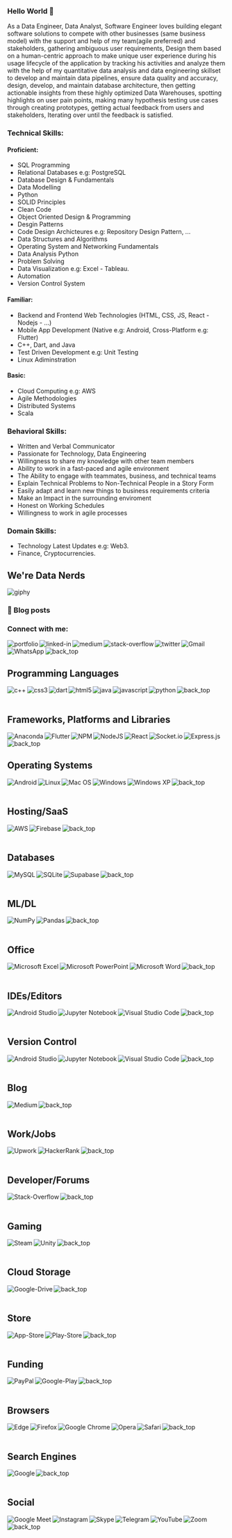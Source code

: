 ### Hello World 👋
As a Data Engineer, Data Analyst, Software Engineer loves building elegant software solutions to compete with other businesses (same business model) with the support and help of my team(agile preferred) and stakeholders, gathering ambiguous user requirements, Design them based on a human-centric approach to make unique user experience during his usage lifecycle of the application by tracking his activities and analyze them with the help of my quantitative data analysis and data engineering skillset to develop and maintain data pipelines, ensure data quality and accuracy, design, develop, and maintain database architecture, then getting actionable insights from these highly optimized Data Warehouses, spotting highlights on user pain points, making many hypothesis testing use cases through creating prototypes, getting actual feedback from users and stakeholders, Iterating over until the feedback is satisfied.

### Technical Skills:
  #### Proficient:
   - SQL Programming
   - Relational Databases e.g: PostgreSQL
   - Database Design & Fundamentals
   - Data Modelling
   - Python 
   - SOLID Principles
   - Clean Code
   - Object Oriented Design & Programming
   - Desgin Patterns
   - Code Design Archicteures e.g: Repository Design Pattern, ...
   - Data Structures and Algorithms
   - Operating System and Networking Fundamentals
   - Data Analysis Python
   - Problem Solving
   - Data Visualization e.g: Excel - Tableau.
   - Automation
   - Version Control System
  
  #### Familiar:
   - Backend and Frontend Web Technologies (HTML, CSS, JS, React - Nodejs - ...)
   - Mobile App Development (Native e.g: Android, Cross-Platform e.g: Flutter)
   - C++, Dart, and Java
   - Test Driven Development e.g: Unit Testing
   - Linux Adiminstration
  
  #### Basic:
   - Cloud Computing e.g: AWS
   - Agile Methodologies
   - Distributed Systems
   - Scala
 
### Behavioral Skills:
 - Written and Verbal Communicator
 - Passionate for Technology, Data Engineering
 - Willingness to share my knowledge with other team members
 - Ability to work in a fast-paced and agile environment
 - The Ability to engage with teammates, business, and technical teams
 - Explain Technical Problems to Non-Technical People in a Story Form
 - Easily adapt and learn new things to business requirements criteria
 - Make an Impact in the surrounding enviroment
 - Honest on Working Schedules
 - Willingness to work in agile processes

### Domain Skills:
 - Technology Latest Updates e.g: Web3.
 - Finance, Cryptocurrencies.


## We're Data Nerds

![giphy](https://user-images.githubusercontent.com/69568555/158992760-339b6202-0c6c-467c-99cf-41754a624b9c.gif)


### 📕 Blog posts
<!-- BLOG-POST-LIST:START -->
<!-- BLOG-POST-LIST:END -->

### Connect with me:
[<img align="left" alt="portfolio" src="https://img.shields.io/badge/my_portfolio-000?style=for-the-badge&logo=ko-fi&logoColor=white" />](http://awnallah.herokuapp.com/)

[<img align="left" alt="linked-in" src="https://img.shields.io/badge/linkedin-%230077B5.svg?&style=for-the-badge&logo=linkedin&logoColor=white" />](https://www.linkedin.com/in/mohamed-awnallah-1775ab1b3/)

[<img align="left" alt="medium" src="https://img.shields.io/badge/medium-%2312100E.svg?&style=for-the-badge&logo=medium&logoColor=white" />](https://medium.com/@mohamed_awni/)

[<img align="left" alt="stack-overflow" src="https://img.shields.io/badge/stack%20overflow-FE7A16?logo=stack-overflow&logoColor=white&style=for-the-badge" />](https://stackoverflow.com/users/14149127/mohamed-mohey)

[<img align="left" alt="twitter" src="https://img.shields.io/badge/twitter-%231DA1F2.svg?&style=for-the-badge&logo=twitter&logoColor=white" />](https://twitter.com/MohamedAwnallah)

[<img align="left" alt="Gmail" src="https://img.shields.io/badge/Gmail-D14836?style=for-the-badge&logo=gmail&logoColor=white" />](mailto:mohamedmohey2352@gmail.com)

[<img align="left" alt="WhatsApp" src="https://img.shields.io/badge/WhatsApp-25D366?style=for-the-badge&logo=whatsapp&logoColor=white" />](https://wa.me/+201017271971)

[<img align="left" alt="back_top" src="https://img.shields.io/badge/back%20to%20top-%E2%86%A9-blue" />](#hello-world-)

<br>
<br>

## Programming Languages
<img align="left" alt="c++" src="https://img.shields.io/badge/c++-%2300599C.svg?style=for-the-badge&logo=c%2B%2B&logoColor=white" />

<img align="left" alt="css3" src="https://img.shields.io/badge/css3-%231572B6.svg?style=for-the-badge&logo=css3&logoColor=white" />

<img align="left" alt="dart" src="https://img.shields.io/badge/dart-%230175C2.svg?style=for-the-badge&logo=dart&logoColor=white" />

<img align="left" alt="html5" src="https://img.shields.io/badge/html5-%23E34F26.svg?style=for-the-badge&logo=html5&logoColor=white" />

<img align="left" alt="java" src="https://img.shields.io/badge/java-%23ED8B00.svg?style=for-the-badge&logo=java&logoColor=white" />

<img align="left" alt="javascript" src="https://img.shields.io/badge/javascript-%23323330.svg?style=for-the-badge&logo=javascript&logoColor=%23F7DF1E" />

<img align="left" alt="python" src="https://img.shields.io/badge/python-3670A0?style=for-the-badge&logo=python&logoColor=ffdd54" />

[<img align="left" alt="back_top" src="https://img.shields.io/badge/back%20to%20top-%E2%86%A9-blue" />](#hello-world-)

<br>
<br>

## Frameworks, Platforms and Libraries
<img align="left" alt="Anaconda" src="https://img.shields.io/badge/Anaconda-%2344A833.svg?style=for-the-badge&logo=anaconda&logoColor=white" />

<img align="left" alt="Flutter" src="https://img.shields.io/badge/Flutter-%2302569B.svg?style=for-the-badge&logo=Flutter&logoColor=white" />

<img align="left" alt="NPM" src="https://img.shields.io/badge/NPM-%23000000.svg?style=for-the-badge&logo=npm&logoColor=white" />

<img align="left" alt="NodeJS" src="https://img.shields.io/badge/node.js-6DA55F?style=for-the-badge&logo=node.js&logoColor=white" />

<img align="left" alt="React" src="https://img.shields.io/badge/react-%2320232a.svg?style=for-the-badge&logo=react&logoColor=%2361DAFB" />

<img align="left" alt="Socket.io" src="https://img.shields.io/badge/Socket.io-black?style=for-the-badge&logo=socket.io&badgeColor=010101" />

<img align="left" alt="Express.js" src="https://img.shields.io/badge/express.js-%23404d59.svg?style=for-the-badge&logo=express&logoColor=%2361DAFB" />

[<img align="left" alt="back_top" src="https://img.shields.io/badge/back%20to%20top-%E2%86%A9-blue" />](#hello-world-)

<br>
<br>

## Operating Systems
<img align="left" alt="Android" src="https://img.shields.io/badge/Android-3DDC84?style=for-the-badge&logo=android&logoColor=white" />

<img align="left" alt="Linux" src="https://img.shields.io/badge/Linux-FCC624?style=for-the-badge&logo=linux&logoColor=black" />

<img align="left" alt="Mac OS" src="https://img.shields.io/badge/mac%20os-000000?style=for-the-badge&logo=macos&logoColor=F0F0F0" />

<img align="left" alt="Windows" src="https://img.shields.io/badge/Windows-0078D6?style=for-the-badge&logo=windows&logoColor=white" />

<img align="left" alt="Windows XP" src="https://img.shields.io/badge/Windows%20xp-003399?style=for-the-badge&logo=windowsxp&logoColor=white" />

[<img align="left" alt="back_top" src="https://img.shields.io/badge/back%20to%20top-%E2%86%A9-blue" />](#hello-world-)

<br>
<br>

## Hosting/SaaS
<img align="left" alt="AWS" src="https://img.shields.io/badge/AWS-%23FF9900.svg?style=for-the-badge&logo=amazon-aws&logoColor=white" />

<img align="left" alt="Firebase" src="https://img.shields.io/badge/firebase-%23039BE5.svg?style=for-the-badge&logo=firebase" />

[<img align="left" alt="back_top" src="https://img.shields.io/badge/back%20to%20top-%E2%86%A9-blue" />](#hello-world-)

<br>
<br>

## Databases
<img align="left" alt="MySQL" src="https://img.shields.io/badge/mysql-%2300f.svg?style=for-the-badge&logo=mysql&logoColor=white" />

<img align="left" alt="SQLite" src="https://img.shields.io/badge/sqlite-%2307405e.svg?style=for-the-badge&logo=sqlite&logoColor=white" />

<img align="left" alt="Supabase" src="https://img.shields.io/badge/Supabase-3ECF8E?style=for-the-badge&logo=supabase&logoColor=white" />

[<img align="left" alt="back_top" src="https://img.shields.io/badge/back%20to%20top-%E2%86%A9-blue" />](#hello-world-)

<br>
<br>

## ML/DL
<img align="left" alt="NumPy" src="https://img.shields.io/badge/numpy-%23013243.svg?style=for-the-badge&logo=numpy&logoColor=white" />

<img align="left" alt="Pandas" src="https://img.shields.io/badge/pandas-%23150458.svg?style=for-the-badge&logo=pandas&logoColor=white" />

[<img align="left" alt="back_top" src="https://img.shields.io/badge/back%20to%20top-%E2%86%A9-blue" />](#hello-world-)

<br>
<br>

## Office
<img align="left" alt="Microsoft Excel" src="https://img.shields.io/badge/Microsoft_Excel-217346?style=for-the-badge&logo=microsoft-excel&logoColor=white" />

<img align="left" alt="Microsoft PowerPoint" src="https://img.shields.io/badge/Microsoft_PowerPoint-B7472A?style=for-the-badge&logo=microsoft-powerpoint&logoColor=white" />

<img align="left" alt="Microsoft Word" src="https://img.shields.io/badge/Microsoft_Word-2B579A?style=for-the-badge&logo=microsoft-word&logoColor=white" />

[<img align="left" alt="back_top" src="https://img.shields.io/badge/back%20to%20top-%E2%86%A9-blue" />](#hello-world-)

<br>
<br>

## IDEs/Editors
<img align="left" alt="Android Studio" src="https://img.shields.io/badge/Android%20Studio-3DDC84.svg?style=for-the-badge&logo=android-studio&logoColor=white" />

<img align="left" alt="Jupyter Notebook" src="https://img.shields.io/badge/jupyter-%23FA0F00.svg?style=for-the-badge&logo=jupyter&logoColor=white" />

<img align="left" alt="Visual Studio Code" src="https://img.shields.io/badge/Visual%20Studio%20Code-0078d7.svg?style=for-the-badge&logo=visual-studio-code&logoColor=white" />

[<img align="left" alt="back_top" src="https://img.shields.io/badge/back%20to%20top-%E2%86%A9-blue" />](#hello-world-)

<br>
<br>

## Version Control
<img align="left" alt="Android Studio" src="https://img.shields.io/badge/bitbucket-%230047B3.svg?style=for-the-badge&logo=bitbucket&logoColor=white" />

<img align="left" alt="Jupyter Notebook" src="https://img.shields.io/badge/git-%23F05033.svg?style=for-the-badge&logo=git&logoColor=white" />

<img align="left" alt="Visual Studio Code" src="https://img.shields.io/badge/github-%23121011.svg?style=for-the-badge&logo=github&logoColor=white" />

[<img align="left" alt="back_top" src="https://img.shields.io/badge/back%20to%20top-%E2%86%A9-blue" />](#hello-world-)

<br>
<br>

## Blog
<img align="left" alt="Medium" src="https://img.shields.io/badge/Medium-12100E?style=for-the-badge&logo=medium&logoColor=white" />

[<img align="left" alt="back_top" src="https://img.shields.io/badge/back%20to%20top-%E2%86%A9-blue" />](#hello-world-)

<br>
<br>

## Work/Jobs
<img align="left" alt="Upwork" src="https://img.shields.io/badge/UpWork-6FDA44?style=for-the-badge&logo=Upwork&logoColor=white" />

<img align="left" alt="HackerRank" src="https://img.shields.io/badge/-Hackerrank-2EC866?style=for-the-badge&logo=HackerRank&logoColor=white" />

[<img align="left" alt="back_top" src="https://img.shields.io/badge/back%20to%20top-%E2%86%A9-blue" />](#hello-world-)

<br>
<br>

## Developer/Forums
<img align="left" alt="Stack-Overflow" src="https://img.shields.io/badge/-Stackoverflow-FE7A16?style=for-the-badge&logo=stack-overflow&logoColor=white" />

[<img align="left" alt="back_top" src="https://img.shields.io/badge/back%20to%20top-%E2%86%A9-blue" />](#hello-world-)

<br>
<br>

## Gaming
<img align="left" alt="Steam" src="https://img.shields.io/badge/steam-%23000000.svg?style=for-the-badge&logo=steam&logoColor=white" />

<img align="left" alt="Unity" src="https://img.shields.io/badge/unity-%23000000.svg?style=for-the-badge&logo=unity&logoColor=white" />

[<img align="left" alt="back_top" src="https://img.shields.io/badge/back%20to%20top-%E2%86%A9-blue" />](#hello-world-)

<br>
<br>

## Cloud Storage
<img align="left" alt="Google-Drive" src="https://img.shields.io/badge/Google%20Drive-4285F4?style=for-the-badge&logo=googledrive&logoColor=white" />

[<img align="left" alt="back_top" src="https://img.shields.io/badge/back%20to%20top-%E2%86%A9-blue" />](#hello-world-)

<br>
<br>

## Store
<img align="left" alt="App-Store" src="https://img.shields.io/badge/Google%20Drive-4285F4?style=for-the-badge&logo=googledrive&logoColor=white" />

<img align="left" alt="Play-Store" src="https://img.shields.io/badge/Google%20Drive-4285F4?style=for-the-badge&logo=googledrive&logoColor=white" />

[<img align="left" alt="back_top" src="https://img.shields.io/badge/back%20to%20top-%E2%86%A9-blue" />](#hello-world-)

<br>
<br>

## Funding
<img align="left" alt="PayPal" src="https://img.shields.io/badge/PayPal-00457C?style=for-the-badge&logo=paypal&logoColor=white" />

<img align="left" alt="Google-Play" src="https://img.shields.io/badge/GooglePay-%233780F1.svg?style=for-the-badge&logo=Google-Pay&logoColor=white" />

[<img align="left" alt="back_top" src="https://img.shields.io/badge/back%20to%20top-%E2%86%A9-blue" />](#hello-world-)

<br>
<br>

## Browsers
<img align="left" alt="Edge" src="https://img.shields.io/badge/Edge-0078D7?style=for-the-badge&logo=Microsoft-edge&logoColor=white" />

<img align="left" alt="Firefox" src="https://img.shields.io/badge/Firefox-FF7139?style=for-the-badge&logo=Firefox-Browser&logoColor=white" />

<img align="left" alt="Google Chrome" src="https://img.shields.io/badge/Google%20Chrome-4285F4?style=for-the-badge&logo=GoogleChrome&logoColor=white" />

<img align="left" alt="Opera" src="https://img.shields.io/badge/Opera-FF1B2D?style=for-the-badge&logo=Opera&logoColor=white" />

<img align="left" alt="Safari" src="https://img.shields.io/badge/Safari-000000?style=for-the-badge&logo=Safari&logoColor=white" />

[<img align="left" alt="back_top" src="https://img.shields.io/badge/back%20to%20top-%E2%86%A9-blue" />](#hello-world-)

<br>
<br>

## Search Engines
<img align="left" alt="Google" src="https://img.shields.io/badge/google-4285F4?style=for-the-badge&logo=google&logoColor=white" />

[<img align="left" alt="back_top" src="https://img.shields.io/badge/back%20to%20top-%E2%86%A9-blue" />](#hello-world-)

<br>
<br>

## Social
<img align="left" alt="Google Meet" src="https://img.shields.io/badge/Google%20Meet-00897B?style=for-the-badge&logo=google-meet&logoColor=white" />

<img align="left" alt="Instagram" src="https://img.shields.io/badge/<handle>-%23E4405F.svg?style=for-the-badge&logo=Instagram&logoColor=white" />

<img align="left" alt="Skype" src="https://img.shields.io/badge/<handle>-%2300AFF0.svg?style=for-the-badge&logo=Skype&logoColor=white" />

<img align="left" alt="Telegram" src="https://img.shields.io/badge/Telegram-2CA5E0?style=for-the-badge&logo=telegram&logoColor=white" />

<img align="left" alt="YouTube" src="https://img.shields.io/badge/<handle>-%23FF0000.svg?style=for-the-badge&logo=YouTube&logoColor=white" />

<img align="left" alt="Zoom" src="https://img.shields.io/badge/Zoom-2D8CFF?style=for-the-badge&logo=zoom&logoColor=white" />

[<img align="left" alt="back_top" src="https://img.shields.io/badge/back%20to%20top-%E2%86%A9-blue" />](#hello-world-)

<br>
<br>
